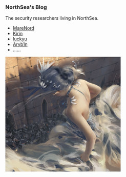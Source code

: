 ### NorthSea's Blog

The security researchers living in NorthSea.

- [MareNord](https://twitter.com/MareNordPwn)
- [Kirin](https://twitter.com/Pwnrin)
- [luckyu](https://twitter.com/uuulucky)
- [Aryb1n](https://twitter.com/aryb1n)
- ......

<img src="/images/NorthSea.jpg" width=360 height=360>
